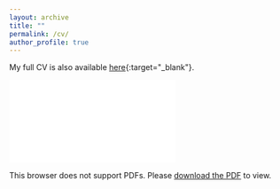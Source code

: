 ```yaml
---
layout: archive
title: ""
permalink: /cv/
author_profile: true
---
```


My full CV is also available [here](../pdf/CV.pdf){:target="_blank"}.

<object data="../pdf/CV.pdf" type="application/pdf" width="100%" height="100%">
    <embed src="../pdf/CV.pdf">
        <p>This browser does not support PDFs. Please <a href="../pdf/CV.pdf">download the PDF</a> to view.</p>
    </embed>
</object>
